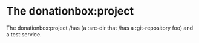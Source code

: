 # The donationbox:project

The donationbox:project /has (a :src-dir that /has a :git-repository foo) and a test:service.
